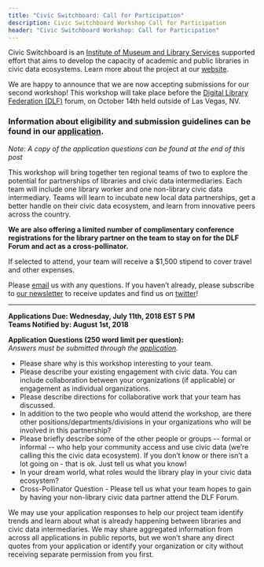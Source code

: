 ```yaml
---
title: "Civic Switchboard: Call for Participation"
description: Civic Switchboard Workshop Call for Participation
header: "Civic Switchboard Workshop: Call for Participation"
---
```



Civic Switchboard is an [Institute of Museum and Library Services](https://www.imls.gov/) supported effort that aims to develop the capacity of academic and public libraries in civic data ecosystems. Learn more about the project at our [website](https://civic-switchboard.github.io/).   


We are happy to announce that we are now accepting submissions for our second workshop!
This workshop will take place before the [Digital Library Federation (DLF)](https://www.diglib.org/) forum, on October 14th held outside of Las Vegas, NV. 

### Information about eligibility and submission guidelines can be found in our [application](https://goo.gl/forms/FFtyGKvV0ZH1JZ6A2).
*Note: A copy of the application questions can be found at the end of this post*
  


This workshop will bring together ten regional teams of two to explore the potential for partnerships of libraries and civic data intermediaries. Each team will include one library worker and one non-library civic data intermediary. Teams will learn to incubate new local data partnerships, get a better handle on their civic data ecosystem, and learn from innovative peers across the country. 

**We are also offering a limited number of complimentary conference registrations for the library partner on the team to stay on for the DLF Forum and act as a cross-pollinator.**

If selected to attend, your team will receive a $1,500 stipend to cover travel and other expenses.  

Please  [email](mailto:civic-switchboard@pitt.edu) us with any questions.  If you haven’t already, please subscribe to [our newsletter](https://civicswitchboard.us17.list-manage.com/subscribe?u=530c4fdb234145e8e1e6b5307&id=3ae069cc9d) to receive updates and find us on [twitter](https://twitter.com/civicswitch)! 

  
---    
**Applications Due: Wednesday, July 11th, 2018 EST 5 PM**  
**Teams Notified by: August 1st, 2018**  

**Application Questions (250 word limit per question):**   
*Answers must be submitted through the [application](https://goo.gl/forms/SxjfR1Y8PI6fZgX42).*  
* Please share why is this workshop interesting to your team.
* Please describe your existing engagement with civic data.  You can include collaboration between your organizations (if applicable) or engagement as individual organizations.  
* Please describe directions for collaborative work that your team has discussed.
* In addition to the two people who would attend the workshop, are there other positions/departments/divisions in your organizations who will be involved in this partnership?
* Please briefly describe some of the other people or groups -- formal or informal -- who help your community access and use civic data   (we’re calling this the civic data ecosystem).  If you don’t know or there isn’t a lot going on - that is ok.  Just tell us what you know! 
* In your dream world, what roles would the library play in your civic data ecosystem? 
* Cross-Pollinator Question - Please tell us what your team hopes to gain by having your non-library civic data partner attend the DLF Forum. 

We may use your application responses to help our project team identify trends and learn about what is already happening between libraries and civic data intermediaries. We may share aggregated information from across all applications in public reports, but we won’t share any direct quotes from your application or identify your organization or city without receiving separate permission from you first.

